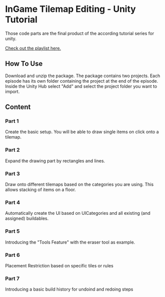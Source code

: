 # InGame Tilemap Editing - Unity Tutorial

Those code parts are the final product of the according tutorial series for unity.

[Check out the playlist here.](https://www.youtube.com/playlist?list=PLJBcv4t1EiSz-wA35-dWpcI98pNiyK6an)

## How To Use

Download and unzip the package. The package contains two projects. Each episode has its own folder containing the project at the end of the episode. Inside the Unity Hub select "Add" and select the project folder you want to import.

## Content

### Part 1

Create the basic setup. You will be able to draw single items on click onto a tilemap.

### Part 2

Expand the drawing part by rectangles and lines.

### Part 3

Draw onto different tilemaps based on the categories you are using. This allows stacking of items on a floor.

### Part 4

Automatically create the UI based on UICategories and all existing (and assigned) buildables.

### Part 5

Introducing the "Tools Feature" with the eraser tool as example.

### Part 6

Placement Restriction based on specific tiles or rules

### Part 7

Introducing a basic build history for undoind and redoing steps
